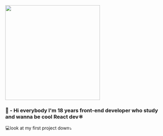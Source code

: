 
<img src="https://reactapp.ir/wp-content/uploads/reactjs.jpg" style="width:300px;">

<h3>🎨 - Hi everybody I'm 18 years front-end developer who study and wanna be cool React dev⚛️</h3>
<p>💻look at my first project down⤵️</p>

